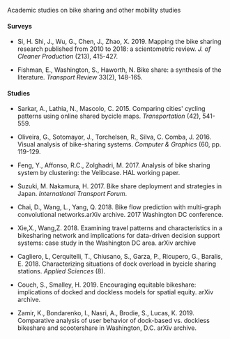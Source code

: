 Academic studies on bike sharing and other mobility studies

#### Surveys

+ Si, H. Shi, J., Wu, G., Chen, J., Zhao, X. 2019. Mapping the bike sharing research published from 2010 to 2018:
a scientometric review. _J. of Cleaner Production_ (213), 415-427.

+ Fishman, E., Washington, S., Haworth, N. Bike share: a synthesis of the literature. _Transport Review_ 33(2), 148-165.

#### Studies

+ Sarkar, A., Lathia, N., Mascolo, C. 2015. Comparing cities' cycling patterns using online shared bycicle maps.
_Transportation_ (42), 541-559.

+ Oliveira, G., Sotomayor, J., Torchelsen, R., Silva, C. Comba, J. 2016. Visual analysis of bike-sharing systems.
_Computer & Graphics_ (60, pp. 119-129.

+ Feng, Y., Affonso, R.C., Zolghadri, M. 2017. Analysis of bike sharing system by clustering: the Velibcase. HAL working paper.

+ Suzuki, M. Nakamura, H. 2017. Bike share deployment and strategies in Japan. _International Transport Forum_.

+ Chai, D., Wang, L., Yang, Q. 2018. Bike flow prediction with multi-graph convolutional networks.arXiv archive. 
2017 Washington DC conference.

+ Xie,X., Wang,Z. 2018. Examining travel patterns and characteristics in a bikesharing network and implications 
for data-driven decision support systems: case study in the Washington DC area. arXiv archive

+ Cagliero, L, Cerquitelli, T., Chiusano, S., Garza, P., Ricupero, G., Baralis, E. 2018. Characterizing situations of dock 
overload in bycicle sharing stations. _Applied Sciences_ (8).
 
+ Couch, S., Smalley, H. 2019. Encouraging equitable bikeshare: implications of docked and dockless models for spatial
equity. arXiv archive.  

+ Zamir, K., Bondarenko, I., Nasri, A., Brodie, S., Lucas, K. 2019. Comparative analysis of user behavior of dock-based vs.
dockless bikeshare and scootershare in Washington, D.C. arXiv archive.


